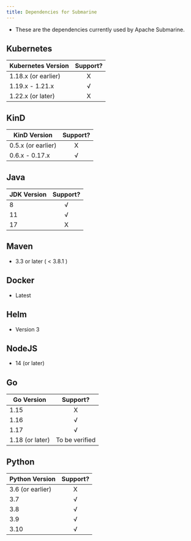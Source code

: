 ```yaml
---
title: Dependencies for Submarine
---
```

<!--
Licensed to the Apache Software Foundation (ASF) under one
or more contributor license agreements.  See the NOTICE file
distributed with this work for additional information
regarding copyright ownership.  The ASF licenses this file
to you under the Apache License, Version 2.0 (the
"License"); you may not use this file except in compliance
with the License.  You may obtain a copy of the License at

  http://www.apache.org/licenses/LICENSE-2.0

Unless required by applicable law or agreed to in writing,
software distributed under the License is distributed on an
"AS IS" BASIS, WITHOUT WARRANTIES OR CONDITIONS OF ANY
KIND, either express or implied.  See the License for the
specific language governing permissions and limitations
under the License.
-->
* These are the dependencies currently used by Apache Submarine.

## Kubernetes
| Kubernetes Version  | Support?  |
|---------------------|:-------------:|
| 1.18.x (or earlier) | X |
| 1.19.x - 1.21.x     | √ |
| 1.22.x (or later)   | X |

## KinD
| KinD Version       | Support?  |
|--------------------|:-------------:|
| 0.5.x (or earlier) | X |
| 0.6.x - 0.17.x     | √ |

## Java
| JDK Version   | Support?  |
| ------------- |:-------------:|
| 8 | √ |
| 11 | √ |
| 17 | X |

## Maven
* 3.3 or later ( < 3.8.1 )

## Docker
* Latest

## Helm
* Version 3

## NodeJS
* 14 (or later)

## Go
| Go Version      | Support?  |
|-----------------|:-------------:|
| 1.15            | X |
| 1.16            | √ |
| 1.17            | √ |
| 1.18 (or later) | To be verified |

## Python

| Python Version   | Support?  |
| ------------- |:-------------:|
| 3.6 (or earlier) | X |
| 3.7  | √ |
| 3.8  | √ |
| 3.9  | √ |
| 3.10 | √ |
